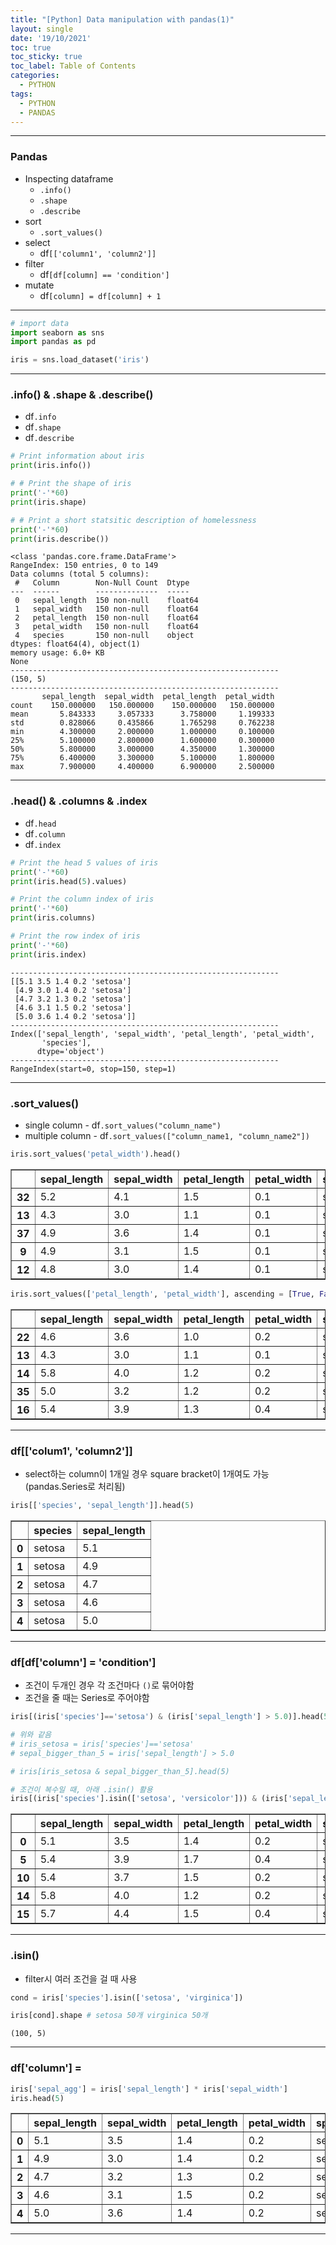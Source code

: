 ```yaml
---
title: "[Python] Data manipulation with pandas(1)"
layout: single
date: '19/10/2021'
toc: true
toc_sticky: true
toc_label: Table of Contents
categories:
  - PYTHON
tags:
  - PYTHON
  - PANDAS
---
```


---
### Pandas 
* Inspecting dataframe
    * `.info()`
    * `.shape`
    * `.describe`
* sort
    * `.sort_values()`
* select
    * df`[['column1', 'column2']]`
* filter
    * df`[df[column] == 'condition']`
* mutate
    * df`[column] = df[column] + 1`

---

```python
# import data
import seaborn as sns
import pandas as pd

iris = sns.load_dataset('iris')
```
---

### .info() & .shape & .describe()
* df`.info`
* df`.shape`
* df`.describe`

```python
# Print information about iris
print(iris.info())

# # Print the shape of iris
print('-'*60)
print(iris.shape)

# # Print a short statsitic description of homelessness
print('-'*60)
print(iris.describe())
```

    <class 'pandas.core.frame.DataFrame'>
    RangeIndex: 150 entries, 0 to 149
    Data columns (total 5 columns):
     #   Column        Non-Null Count  Dtype  
    ---  ------        --------------  -----  
     0   sepal_length  150 non-null    float64
     1   sepal_width   150 non-null    float64
     2   petal_length  150 non-null    float64
     3   petal_width   150 non-null    float64
     4   species       150 non-null    object 
    dtypes: float64(4), object(1)
    memory usage: 6.0+ KB
    None
    ------------------------------------------------------------
    (150, 5)
    ------------------------------------------------------------
           sepal_length  sepal_width  petal_length  petal_width
    count    150.000000   150.000000    150.000000   150.000000
    mean       5.843333     3.057333      3.758000     1.199333
    std        0.828066     0.435866      1.765298     0.762238
    min        4.300000     2.000000      1.000000     0.100000
    25%        5.100000     2.800000      1.600000     0.300000
    50%        5.800000     3.000000      4.350000     1.300000
    75%        6.400000     3.300000      5.100000     1.800000
    max        7.900000     4.400000      6.900000     2.500000

---

### .head() & .columns & .index
* df`.head`
* df`.column`
* df`.index`


```python
# Print the head 5 values of iris
print('-'*60)
print(iris.head(5).values)

# Print the column index of iris
print('-'*60)
print(iris.columns)

# Print the row index of iris
print('-'*60)
print(iris.index)
```

    ------------------------------------------------------------
    [[5.1 3.5 1.4 0.2 'setosa']
     [4.9 3.0 1.4 0.2 'setosa']
     [4.7 3.2 1.3 0.2 'setosa']
     [4.6 3.1 1.5 0.2 'setosa']
     [5.0 3.6 1.4 0.2 'setosa']]
    ------------------------------------------------------------
    Index(['sepal_length', 'sepal_width', 'petal_length', 'petal_width',
           'species'],
          dtype='object')
    ------------------------------------------------------------
    RangeIndex(start=0, stop=150, step=1)


---

### .sort_values()
* single column - df`.sort_values("column_name")`<br>
* multiple column - df`.sort_values(["column_name1, "column_name2"])`


```python
iris.sort_values('petal_width').head()
```




<div>
<style scoped>
    .dataframe tbody tr th:only-of-type {
        vertical-align: middle;
    }

    .dataframe tbody tr th {
        vertical-align: top;
    }

    .dataframe thead th {
        text-align: right;
    }
</style>
<table border="1" class="dataframe">
  <thead>
    <tr style="text-align: right;">
      <th></th>
      <th>sepal_length</th>
      <th>sepal_width</th>
      <th>petal_length</th>
      <th>petal_width</th>
      <th>species</th>
    </tr>
  </thead>
  <tbody>
    <tr>
      <th>32</th>
      <td>5.2</td>
      <td>4.1</td>
      <td>1.5</td>
      <td>0.1</td>
      <td>setosa</td>
    </tr>
    <tr>
      <th>13</th>
      <td>4.3</td>
      <td>3.0</td>
      <td>1.1</td>
      <td>0.1</td>
      <td>setosa</td>
    </tr>
    <tr>
      <th>37</th>
      <td>4.9</td>
      <td>3.6</td>
      <td>1.4</td>
      <td>0.1</td>
      <td>setosa</td>
    </tr>
    <tr>
      <th>9</th>
      <td>4.9</td>
      <td>3.1</td>
      <td>1.5</td>
      <td>0.1</td>
      <td>setosa</td>
    </tr>
    <tr>
      <th>12</th>
      <td>4.8</td>
      <td>3.0</td>
      <td>1.4</td>
      <td>0.1</td>
      <td>setosa</td>
    </tr>
  </tbody>
</table>
</div>




```python
iris.sort_values(['petal_length', 'petal_width'], ascending = [True, False]).head()
```




<div>
<style scoped>
    .dataframe tbody tr th:only-of-type {
        vertical-align: middle;
    }

    .dataframe tbody tr th {
        vertical-align: top;
    }

    .dataframe thead th {
        text-align: right;
    }
</style>
<table border="1" class="dataframe">
  <thead>
    <tr style="text-align: right;">
      <th></th>
      <th>sepal_length</th>
      <th>sepal_width</th>
      <th>petal_length</th>
      <th>petal_width</th>
      <th>species</th>
    </tr>
  </thead>
  <tbody>
    <tr>
      <th>22</th>
      <td>4.6</td>
      <td>3.6</td>
      <td>1.0</td>
      <td>0.2</td>
      <td>setosa</td>
    </tr>
    <tr>
      <th>13</th>
      <td>4.3</td>
      <td>3.0</td>
      <td>1.1</td>
      <td>0.1</td>
      <td>setosa</td>
    </tr>
    <tr>
      <th>14</th>
      <td>5.8</td>
      <td>4.0</td>
      <td>1.2</td>
      <td>0.2</td>
      <td>setosa</td>
    </tr>
    <tr>
      <th>35</th>
      <td>5.0</td>
      <td>3.2</td>
      <td>1.2</td>
      <td>0.2</td>
      <td>setosa</td>
    </tr>
    <tr>
      <th>16</th>
      <td>5.4</td>
      <td>3.9</td>
      <td>1.3</td>
      <td>0.4</td>
      <td>setosa</td>
    </tr>
  </tbody>
</table>
</div>



---

### df[['colum1', 'column2']]
* select하는 column이 1개일 경우 square bracket이 1개여도 가능(pandas.Series로 처리됨)


```python
iris[['species', 'sepal_length']].head(5)
```




<div>
<style scoped>
    .dataframe tbody tr th:only-of-type {
        vertical-align: middle;
    }

    .dataframe tbody tr th {
        vertical-align: top;
    }

    .dataframe thead th {
        text-align: right;
    }
</style>
<table border="1" class="dataframe">
  <thead>
    <tr style="text-align: right;">
      <th></th>
      <th>species</th>
      <th>sepal_length</th>
    </tr>
  </thead>
  <tbody>
    <tr>
      <th>0</th>
      <td>setosa</td>
      <td>5.1</td>
    </tr>
    <tr>
      <th>1</th>
      <td>setosa</td>
      <td>4.9</td>
    </tr>
    <tr>
      <th>2</th>
      <td>setosa</td>
      <td>4.7</td>
    </tr>
    <tr>
      <th>3</th>
      <td>setosa</td>
      <td>4.6</td>
    </tr>
    <tr>
      <th>4</th>
      <td>setosa</td>
      <td>5.0</td>
    </tr>
  </tbody>
</table>
</div>



---

### df[df['column'] = 'condition']
* 조건이 두개인 경우 각 조건마다 `()`로 묶어야함
* 조건을 줄 때는 Series로 주어야함


```python
iris[(iris['species']=='setosa') & (iris['sepal_length'] > 5.0)].head(5)

# 위와 같음
# iris_setosa = iris['species']=='setosa'
# sepal_bigger_than_5 = iris['sepal_length'] > 5.0

# iris[iris_setosa & sepal_bigger_than_5].head(5)

# 조건이 복수일 때, 아래 .isin() 활용
iris[(iris['species'].isin(['setosa', 'versicolor'])) & (iris['sepal_length'] > 5.0)]
```




<div>
<style scoped>
    .dataframe tbody tr th:only-of-type {
        vertical-align: middle;
    }

    .dataframe tbody tr th {
        vertical-align: top;
    }

    .dataframe thead th {
        text-align: right;
    }
</style>
<table border="1" class="dataframe">
  <thead>
    <tr style="text-align: right;">
      <th></th>
      <th>sepal_length</th>
      <th>sepal_width</th>
      <th>petal_length</th>
      <th>petal_width</th>
      <th>species</th>
    </tr>
  </thead>
  <tbody>
    <tr>
      <th>0</th>
      <td>5.1</td>
      <td>3.5</td>
      <td>1.4</td>
      <td>0.2</td>
      <td>setosa</td>
    </tr>
    <tr>
      <th>5</th>
      <td>5.4</td>
      <td>3.9</td>
      <td>1.7</td>
      <td>0.4</td>
      <td>setosa</td>
    </tr>
    <tr>
      <th>10</th>
      <td>5.4</td>
      <td>3.7</td>
      <td>1.5</td>
      <td>0.2</td>
      <td>setosa</td>
    </tr>
    <tr>
      <th>14</th>
      <td>5.8</td>
      <td>4.0</td>
      <td>1.2</td>
      <td>0.2</td>
      <td>setosa</td>
    </tr>
    <tr>
      <th>15</th>
      <td>5.7</td>
      <td>4.4</td>
      <td>1.5</td>
      <td>0.4</td>
      <td>setosa</td>
    </tr>
  </tbody>
</table>
</div>



---

### .isin()
* filter시 여러 조건을 걸 때 사용


```python
cond = iris['species'].isin(['setosa', 'virginica'])

iris[cond].shape # setosa 50개 virginica 50개
```




    (100, 5)



---

### df['column'] =


```python
iris['sepal_agg'] = iris['sepal_length'] * iris['sepal_width']
iris.head(5)
```




<div>
<style scoped>
    .dataframe tbody tr th:only-of-type {
        vertical-align: middle;
    }

    .dataframe tbody tr th {
        vertical-align: top;
    }

    .dataframe thead th {
        text-align: right;
    }
</style>
<table border="1" class="dataframe">
  <thead>
    <tr style="text-align: right;">
      <th></th>
      <th>sepal_length</th>
      <th>sepal_width</th>
      <th>petal_length</th>
      <th>petal_width</th>
      <th>species</th>
      <th>sepal_agg</th>
    </tr>
  </thead>
  <tbody>
    <tr>
      <th>0</th>
      <td>5.1</td>
      <td>3.5</td>
      <td>1.4</td>
      <td>0.2</td>
      <td>setosa</td>
      <td>17.85</td>
    </tr>
    <tr>
      <th>1</th>
      <td>4.9</td>
      <td>3.0</td>
      <td>1.4</td>
      <td>0.2</td>
      <td>setosa</td>
      <td>14.70</td>
    </tr>
    <tr>
      <th>2</th>
      <td>4.7</td>
      <td>3.2</td>
      <td>1.3</td>
      <td>0.2</td>
      <td>setosa</td>
      <td>15.04</td>
    </tr>
    <tr>
      <th>3</th>
      <td>4.6</td>
      <td>3.1</td>
      <td>1.5</td>
      <td>0.2</td>
      <td>setosa</td>
      <td>14.26</td>
    </tr>
    <tr>
      <th>4</th>
      <td>5.0</td>
      <td>3.6</td>
      <td>1.4</td>
      <td>0.2</td>
      <td>setosa</td>
      <td>18.00</td>
    </tr>
  </tbody>
</table>
</div>

---
